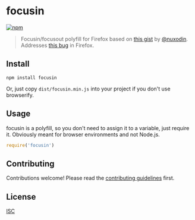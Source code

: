 # focusin

[![npm][npm-image]][npm-url]

> Focusin/focusout polyfill for Firefox based on [this gist](https://gist.github.com/nuxodin/9250e56a3ce6c0446efa) by [@nuxodin](https://github.com/nuxodin). Addresses [this bug](https://bugzilla.mozilla.org/show_bug.cgi?id=687787) in Firefox.

## Install

```
npm install focusin
```

Or, just copy `dist/focusin.min.js` into your project if you don't use browserify.

## Usage

focusin is a polyfill, so you don't need to assign it to a variable, just require it. Obviously meant for browser environments and not Node.js.

```js
require('focusin')
```

## Contributing

Contributions welcome! Please read the [contributing guidelines](CONTRIBUTING.md) first.

## License

[ISC](LICENSE.md)

[npm-image]: https://img.shields.io/npm/v/focusin.svg?style=flat-square
[npm-url]: https://www.npmjs.com/package/focusin

